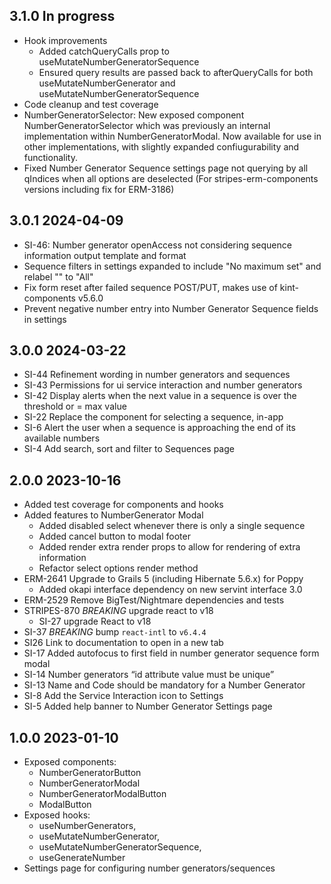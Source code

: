 ## 3.1.0 In progress
  * Hook improvements
    * Added catchQueryCalls prop to useMutateNumberGeneratorSequence
    * Ensured query results are passed back to afterQueryCalls for both useMutateNumberGenerator and useMutateNumberGeneratorSequence
  * Code cleanup and test coverage
  * NumberGeneratorSelector: New exposed component NumberGeneratorSelector which was previously an internal implementation within NumberGeneratorModal. Now available for use in other implementations, with slightly expanded confiugurability and functionality.
  * Fixed Number Generator Sequence settings page not querying by all qIndices when all options are deselected (For stripes-erm-components versions including fix for ERM-3186)

## 3.0.1 2024-04-09
  * SI-46: Number generator openAccess not considering sequence information output template and format
  * Sequence filters in settings expanded to include "No maximum set" and relabel "" to "All"
  * Fix form reset after failed sequence POST/PUT, makes use of kint-components v5.6.0
  * Prevent negative number entry into Number Generator Sequence fields in settings

## 3.0.0 2024-03-22
  * SI-44 Refinement wording in number generators and sequences
  * SI-43 Permissions for ui service interaction and number generators
  * SI-42 Display alerts when the next value in a sequence is over the threshold or = max value
  * SI-22 Replace the component for selecting a sequence, in-app
  * SI-6 Alert the user when a sequence is approaching the end of its available numbers
  * SI-4 Add search, sort and filter to Sequences page

## 2.0.0 2023-10-16
  * Added test coverage for components and hooks
  * Added features to NumberGenerator Modal
    * Added disabled select whenever there is only a single sequence
    * Added cancel button to modal footer
    * Added render extra render props to allow for rendering of extra information 
    * Refactor select options render method
  * ERM-2641 Upgrade to Grails 5 (including Hibernate 5.6.x) for Poppy
    * Added okapi interface dependency on new servint interface 3.0
  * ERM-2529 Remove BigTest/Nightmare dependencies and tests
  * STRIPES-870 *BREAKING* upgrade react to v18
    * SI-27 upgrade React to v18
  * SI-37 *BREAKING* bump `react-intl` to `v6.4.4`
  * SI26 Link to documentation to open in a new tab
  * SI-17 Added autofocus to first field in number generator sequence form modal  
  * SI-14 Number generators “id attribute value must be unique”
  * SI-13 Name and Code should be mandatory for a Number Generator
  * SI-8 Add the Service Interaction icon to Settings
  * SI-5 Added help banner to Number Generator Settings page

## 1.0.0 2023-01-10
  * Exposed components:
    * NumberGeneratorButton
    * NumberGeneratorModal
    * NumberGeneratorModalButton
    * ModalButton
  * Exposed hooks:
    * useNumberGenerators,
    * useMutateNumberGenerator,
    * useMutateNumberGeneratorSequence,
    * useGenerateNumber
  * Settings page for configuring number generators/sequences
